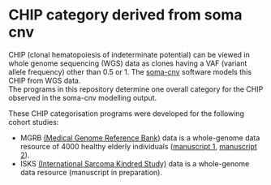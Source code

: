 CHIP category derived from soma cnv
===================================

CHIP (clonal hematopoiesis of indeterminate potential) can be viewed in whole genome sequencing (WGS) data as clones having a VAF (variant allele frequency) other than 0.5 or 1.
The [soma-cnv](https://github.com/mpinese) software models this CHIP from WGS data.  
The programs in this repository determine one overall category for the CHIP observed in the soma-cnv modelling output.  

These CHIP categorisation programs were developed for the following cohort studies:
* MGRB [(Medical Genome Reference Bank)](https://sgc.garvan.org.au/initiatives) data
is a whole-genome data resource of 4000 healthy elderly individuals
([manuscript 1](https://www.biorxiv.org/content/10.1101/473348v1), [manuscript 2](https://www.nature.com/articles/s41431-018-0279-z)).
* ISKS [(International Sarcoma Kindred Study)](http://sarcomahelp.org/articles/sarcoma-kindred-study.html) data
is a whole-genome data resource (manuscript in preparation).

